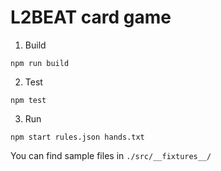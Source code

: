 # L2BEAT card game

1. Build

```
npm run build
```

2. Test

```
npm test
```

3. Run

```
npm start rules.json hands.txt
```

You can find sample files in `./src/__fixtures__/`
